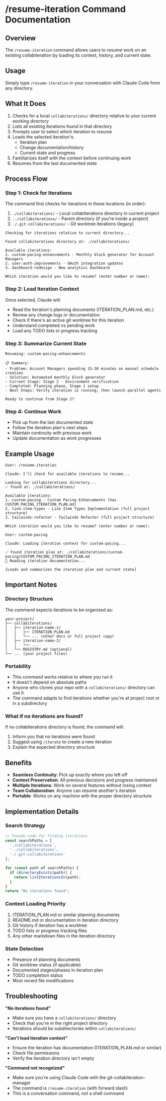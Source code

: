# /resume-iteration Command Documentation

## Overview
The `/resume-iteration` command allows users to resume work on an existing collabiteration by loading its context, history, and current state.

## Usage
Simply type `/resume-iteration` in your conversation with Claude Code from any directory.

## What It Does
1. Checks for a local `collabiterations/` directory relative to your current working directory
2. Lists all existing iterations found in that directory
3. Prompts user to select which iteration to resume
4. Loads the selected iteration's:
   - Iteration plan
   - Change documentation/history
   - Current state and progress
5. Familiarizes itself with the context before continuing work
6. Resumes from the last documented state

## Process Flow

### Step 1: Check for Iterations
The command first checks for iterations in these locations (in order):
1. `./collabiterations/` - Local collabiterations directory in current project
2. `../collabiterations/` - Parent directory (if you're inside a project)
3. `./.git-collabiterations/` - Git worktree iterations (legacy)

```
Checking for iterations relative to current directory...

Found collabiterations directory at: ./collabiterations/

Available iterations:
1. custom-pacing-enhancements - Monthly block generator for Account Managers
2. user-auth-improvements - OAuth integration updates
3. dashboard-redesign - New analytics dashboard

Which iteration would you like to resume? (enter number or name):
```

### Step 2: Load Iteration Context
Once selected, Claude will:
- Read the iteration's planning documents (ITERATION_PLAN.md, etc.)
- Review any change logs or documentation
- Check if there's an active git worktree for this iteration
- Understand completed vs pending work
- Load any TODO lists or progress tracking

### Step 3: Summarize Current State
```
Resuming: custom-pacing-enhancements

📋 Summary:
- Problem: Account Managers spending 15-30 minutes on manual schedule creation
- Solution: Automated monthly block generator
- Current Stage: Stage 2 - Environment verification
- Completed: Planning phase, Stage 1 setup
- Next Steps: Verify iteration is running, then launch parallel agents

Ready to continue from Stage 2?
```

### Step 4: Continue Work
- Pick up from the last documented state
- Follow the iteration plan's next steps
- Maintain continuity with previous work
- Update documentation as work progresses

## Example Usage

```
User: /resume-iteration

Claude: I'll check for available iterations to resume...

Looking for collabiterations directory...
✅ Found at: ./collabiterations/

Available iterations:
1. custom-pacing - Custom Pacing Enhancements (has CUSTOM_PACING_ITERATION_PLAN.md)
2. line-item-types - Line Item Types Implementation (full project structure)
3. tailwinds-refactor - Tailwinds Refactor (full project structure)

Which iteration would you like to resume? (enter number or name):

User: custom-pacing

Claude: Loading iteration context for custom-pacing...

✅ Found iteration plan at: ./collabiterations/custom-pacing/CUSTOM_PACING_ITERATION_PLAN.md
📖 Reading iteration documentation...

[Loads and summarizes the iteration plan and current state]
```

## Important Notes

### Directory Structure
The command expects iterations to be organized as:
```
your-project/
├── collabiterations/
│   ├── iteration-name-1/
│   │   ├── ITERATION_PLAN.md
│   │   └── ... (other docs or full project copy)
│   ├── iteration-name-2/
│   │   └── ...
│   └── REGISTRY.md (optional)
└── ... (your project files)
```

### Portability
- This command works relative to where you run it
- It doesn't depend on absolute paths
- Anyone who clones your repo with a `collabiterations/` directory can use it
- The command adapts to find iterations whether you're at project root or in a subdirectory

### What if no iterations are found?
If no collabiterations directory is found, the command will:
1. Inform you that no iterations were found
2. Suggest using `/iterate` to create a new iteration
3. Explain the expected directory structure

## Benefits
- **Seamless Continuity**: Pick up exactly where you left off
- **Context Preservation**: All previous decisions and progress maintained
- **Multiple Iterations**: Work on several features without losing context
- **Team Collaboration**: Anyone can resume another's iteration
- **Portable**: Works on any machine with the proper directory structure

## Implementation Details

### Search Strategy
```javascript
// Pseudo-code for finding iterations
const searchPaths = [
  './collabiterations',
  '../collabiterations',
  './.git-collabiterations'
];

for (const path of searchPaths) {
  if (directoryExists(path)) {
    return listIterationsIn(path);
  }
}
return "No iterations found";
```

### Context Loading Priority
1. ITERATION_PLAN.md or similar planning documents
2. README.md or documentation in iteration directory
3. Git history if iteration has a worktree
4. TODO lists or progress tracking files
5. Any other markdown files in the iteration directory

### State Detection
- Presence of planning documents
- Git worktree status (if applicable)  
- Documented stages/phases in iteration plan
- TODO completion status
- Most recent file modifications

## Troubleshooting

**"No iterations found"**
- Make sure you have a `collabiterations/` directory
- Check that you're in the right project directory
- Iterations should be subdirectories within `collabiterations/`

**"Can't load iteration context"**
- Ensure the iteration has documentation (ITERATION_PLAN.md or similar)
- Check file permissions
- Verify the iteration directory isn't empty

**"Command not recognized"**
- Make sure you're using Claude Code with the git-collabiteration-manager
- The command is `/resume-iteration` (with forward slash)
- This is a conversation command, not a shell command